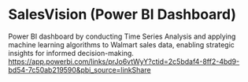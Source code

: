 # SalesVision (Power BI Dashboard)
 Power BI dashboard by conducting Time Series Analysis and applying machine learning algorithms to Walmart sales data, enabling strategic insights for informed decision-making.
 https://app.powerbi.com/links/prJo6vtWyY?ctid=2c5bdaf4-8ff2-4bd9-bd54-7c50ab219590&pbi_source=linkShare
